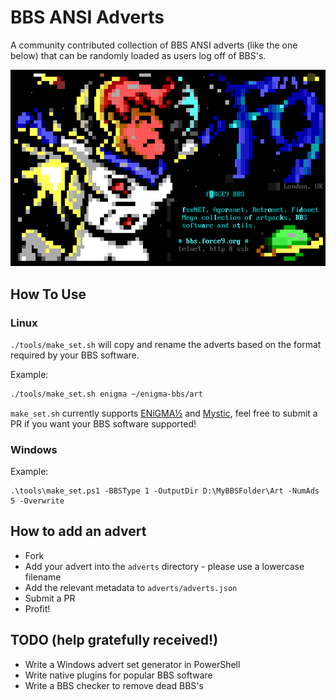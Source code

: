 # BBS ANSI Adverts
A community contributed collection of BBS ANSI adverts (like the one below) that can be randomly loaded as
users log off of BBS's. 

![Force9 Logoff Advert](./force9.png "fORCE9 Logoff Advert")

## How To Use
### Linux
`./tools/make_set.sh` will copy and rename the adverts based on the format required by your BBS software.

Example: 
````bash
./tools/make_set.sh enigma ~/enigma-bbs/art
````

`make_set.sh` currently supports [ENiGMA½](https://github.com/NuSkooler/enigma-bbs) and [Mystic](http://www.mysticbbs.com), 
feel free to submit a PR if you want your BBS software supported!

### Windows
Example:
````
.\tools\make_set.ps1 -BBSType 1 -OutputDir D:\MyBBSFolder\Art -NumAds 5 -Overwrite
````

## How to add an advert
- Fork
- Add your advert into the `adverts` directory - please use a lowercase filename
- Add the relevant metadata to `adverts/adverts.json`
- Submit a PR
- Profit!

## TODO (help gratefully received!)
- Write a Windows advert set generator in PowerShell
- Write native plugins for popular BBS software 
- Write a BBS checker to remove dead BBS's
````
